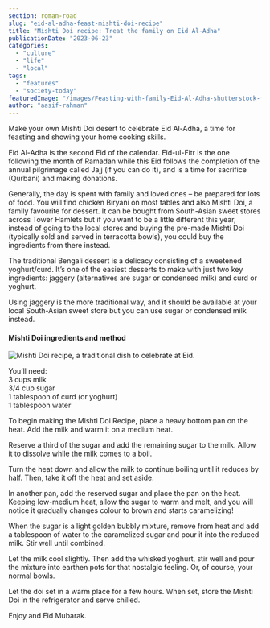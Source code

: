 ```yaml
---
section: roman-road
slug: "eid-al-adha-feast-mishti-doi-recipe"
title: "Mishti Doi recipe: Treat the family on Eid Al-Adha"
publicationDate: "2023-06-23"
categories: 
  - "culture"
  - "life"
  - "local"
tags: 
  - "features"
  - "society-today"
featuredImage: "/images/Feasting-with-family-Eid-Al-Adha-shutterstock-free-usage.jpg"
author: "aasif-rahman"
---
```


Make your own Mishti Doi desert to celebrate Eid Al-Adha, a time for feasting and showing your home cooking skills.

Eid Al-Adha is the second Eid of the calendar. Eid-ul-Fitr is the one following the month of Ramadan while this Eid follows the completion of the annual pilgrimage called Jajj (if you can do it), and is a time for sacrifice (Qurbani) and making donations.

Generally, the day is spent with family and loved ones – be prepared for lots of food. You will find chicken Biryani on most tables and also Mishti Doi, a family favourite for dessert. It can be bought from South-Asian sweet stores across Tower Hamlets but if you want to be a little different this year, instead of going to the local stores and buying the pre-made Mishti Doi (typically sold and served in terracotta bowls), you could buy the ingredients from there instead.

The traditional Bengali dessert is a delicacy consisting of a sweetened yoghurt/curd. It’s one of the easiest desserts to make with just two key ingredients: jaggery (alternatives are sugar or condensed milk) and curd or yoghurt.

Using jaggery is the more traditional way, and it should be available at your local South-Asian sweet store but you can use sugar or condensed milk instead.

#### Mishti Doi ingredients and method

![Mishti Doi recipe, a traditional dish to celebrate at Eid.](/images/Mishti-Doi-Bengali-cuisine-1024x683.jpeg)

You’ll need:  
3 cups milk  
3/4 cup sugar  
1 tablespoon of curd (or yoghurt)  
1 tablespoon water

To begin making the Mishti Doi Recipe, place a heavy bottom pan on the heat. Add the milk and warm it on a medium heat.

Reserve a third of the sugar and add the remaining sugar to the milk. Allow it to dissolve while the milk comes to a boil.

Turn the heat down and allow the milk to continue boiling until it reduces by half. Then, take it off the heat and set aside.

In another pan, add the reserved sugar and place the pan on the heat. Keeping low-medium heat, allow the sugar to warm and melt, and you will notice it gradually changes colour to brown and starts caramelizing!

When the sugar is a light golden bubbly mixture, remove from heat and add a tablespoon of water to the caramelized sugar and pour it into the reduced milk. Stir well until combined.

Let the milk cool slightly. Then add the whisked yoghurt, stir well and pour the mixture into earthen pots for that nostalgic feeling. Or, of course, your normal bowls.

Let the doi set in a warm place for a few hours. When set, store the Mishti Doi in the refrigerator and serve chilled.

Enjoy and Eid Mubarak.
